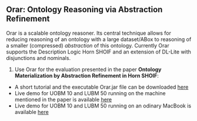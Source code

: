 **Orar: Ontology Reasoning via Abstraction Refinement**
------------------------------------------------------------
Orar is a scalable ontology reasoner. Its central technique allows for reducing reasoning of an ontology with a large dataset/ABox to reasoning of a smaller (compressed) *abstraction* of this ontology. Currently Orar supports the Description Logic Horn SHOIF and an extension of DL-Lite with disjunctions and nominals.  


1. Use Orar for the evaluation presented in the paper **Ontology Materialization by Abstraction Refinement in Horn SHOIF**:
 * A short tutorial and the executable Orar.jar file can be downloaded [here](https://www.uni-ulm.de/fileadmin/website_uni_ulm/iui.inst.090/Software/Orar01.zip)
 * Live demo for UOBM 10 and LUBM 50 running on the machine mentioned in the paper is available [here](https://youtu.be/ra7O7x01h3s)
 * Live demo for UOBM 10 and LUBM 50 running on an odinary MacBook is available [here](https://youtu.be/nFo-QuWoXGU)


